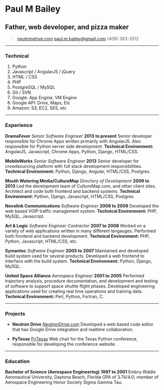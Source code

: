 # Paul M Bailey
## Father, web developer, and pizza maker

> [neutrondrive.com](https://www.neutrondrive.com/)
> [paul.m.bailey@gmail.com](mailto:paul.m.bailey@gmail.com)
> (409) 383-3512

------

### Technical

1. Python
2. Javascript / AngularJS / jQuery
3. HTML / CSS
4. PHP
5. PostgreSQL / MySQL
6. Git / SVN
7. Google: App Engine, VM Engine
8. Google API: Drive, Maps, Etc
9. Amazon: S3, EC2, SES, etc

------

### Experience

**DramaFever** *Senior Software Engineer* __2013 to present__
	Senior developer responsible for Chrome Apps written primarily with AngularJS.  Also responsible for Python server side development.
	**Technical Environment:** AngularJS, Javascript, Chrome Apps, Python, Django, HTML/CSS.
	
**MobileWorks** *Senior Software Engineer* __2013__
	Senior developer for crowdsourcing platform with full stack development responsibilities.
	**Technical Environment:** Python, Django, Angular, HTML/CSS, Postgres.

**Mouth Watering Media/CultureMap** *Directory of Development* __2009 to 2013__
	Led the development team of CultureMap.com, and other client sites.
	Architect and code both frontend and backend systems.
	**Technical Environment:** Python, Django, Javascript, HTML/CSS, Postgres.

**Novolink Communications** *Software Engineer* __2008 to 2009__
	Developed the web based VOIP traffic management system.
	**Technical Environment:** PHP, MySQL, Javascript.

**Art & Logic** *Software Engineer Contractor* __2007 to 2008__
	Worked on a variety of web applications written in many different langauges.
	Performed both frontend and backend development.
	**Technical Environment:** PHP, Python, Javascript, HTML/CSS, etc.

**Symantec** *Software Engineer* __2005 to 2007__
	Maintained and developed build system used for several products.
	Developed a web frontend to interface with the build system.
	**Technical Environment:** Python, Django, MySQL.

**United Space Alliance** *Aerospace Engineer* __2001 to 2005__
	Performed trajectory analysis, procedure documentation, and development and testing of software to support space shuttle flight phases.
  Developed engineering applications used for creating real time operations and training data.
	**Technical Environment:** Perl, Python, Fortran, C.

------

### Projects

* **Neutron Drive**
	<a href=https://www.neutrondrive.com/ class=not-printed>NeutronDrive.com</a>
	Developed a web based code editor that has Google Drive integration and realtime collaboration.

* **PyTexas**
	<a href=http://pytexas.org/ class=not-printed>PyTexas</a>
	Web chair for the Texas Python conference, responsible for developing the conference website.

------

### Education

**Bachelor of Science (Aerospace Engineering)** __1997 to 2001__
	Embry-Riddle Aeronautical University, Daytona Beach, Florida
	GPA of 3.74/4.0; member of Aerospace Engineering Honor Society Sigma Gamma Tau.

